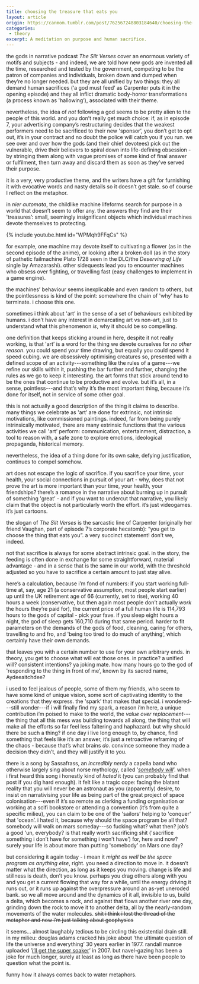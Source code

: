 ```yaml
---
title: choosing the treasure that eats you
layout: article
origin: https://canmom.tumblr.com/post/762567248803184640/choosing-the-treasure-that-eats-you
categories:
 - theory
excerpt: A meditation on purpose and human sacrifice.
---
```


the gods in narrative podcast <cite>The Silt Verses</cite> cover an enormous variety of motifs and subjects - and indeed, we are told how new gods are invented all the time, researched and tested by the government, competing to be the patron of companies and individuals, broken down and dumped when they’re no longer needed. but they are all unified by two things: they all demand human sacrifices (‘a god must feed’ as Carpenter puts it in the opening episode) and they all inflict dramatic body-horror transformations (a process known as 'hallowing’), associated with their theme.

nevertheless, the idea of <em>not</em> following a god seems to be pretty alien to the people of this world. and you don’t really get much choice: if, as in episode 7, your advertising company’s restructuring decides that the weakest performers need to be sacrificed to their new 'sponsor’, you don’t get to opt out, it’s in your contract and no doubt the police will catch you if you run. we see over and over how the gods (and their chief devotees) pick out the vulnerable, drive their believers to spiral down into life-defining obsession - by stringing them along with vague promises of some kind of final answer or fulfilment, then turn away and discard them as soon as they’ve served their purpose.

it is a very, very productive theme, and the writers have a gift for furnishing it with evocative words and nasty details so it doesn’t get stale. so of course I reflect on the metaphor.

in <cite>nier automata</cite>, the childlike machine lifeforms search for purpose in a world that doesn’t seem to offer any. the answers they find are their 'treasures’: small, seemingly insignificant objects which individual machines devote themselves to protecting.

{% include youtube.html id="WPMqh9FFqCs" %}

for example, one machine may devote itself to cultivating a flower (as in the second episode of the anime), or looking after a broken doll (as in the story of pathetic failmachine Plato 1728 seen in the DLC/the <cite>Deserving of Life</cite> single by Amazarashi). other sidequests lead you to encounter machines who obsess over fighting, or travelling fast (easy challenges to implement in a game engine).

the machines’ behaviour seems inexplicable and even random to others, but the pointlessness is kind of the point: somewhere the chain of 'why’ has to terminate. i choose this one.<!-- more -->

sometimes i think about 'art’ in the sense of a set of behaviours exhibited by humans. i don’t have any interest in demarcating art vs non-art, just to understand what this phenomenon <em>is</em>, why it should be so compelling.

one definition that keeps sticking around in here, despite it not really working, is that 'art’ is a word for the thing we devote ourselves for <em>no other reason</em>. you could spend your time drawing, but equally you could spend it speed cubing. we are obsessively optimising creatures so, presented with a defined scope of an activity---something like the rules of a game---we refine our skills within it, pushing the bar further and further, changing the rules as we go to keep it interesting. the art forms that stick around tend to be the ones that continue to be productive and evolve. but it’s all, in a sense, pointless---and that’s why it’s the most important thing, because it’s done for itself, not in service of some other goal.

this is not actually a good description of the thing it claims to describe. many things we celebrate as 'art’ are done for extrinsic, not intrinsic motivations, like commissioned paintings. indeed, far from being purely intrinsically motivated, there are many extrinsic functions that the various activities we call 'art’ perform: communication, entertainment, distraction, a tool to reason with, a safe zone to explore emotions, ideological propaganda, historical memory.

nevertheless, the idea of a thing done for its own sake, defying justification, continues to compel somehow.

art does not escape the logic of sacrifice. if you sacrifice your time, your health, your social connections in pursuit of your art - why, does that not prove the art is more important than your time, your health, your friendships? there’s a romance in the narrative about burning up in pursuit of something 'great’ - and if you want to undercut that narrative, you likely claim that the object is not particularly worth the effort. it’s just videogames. it’s just cartoons.

the slogan of <cite>The Silt Verses</cite> is the sarcastic line of Carpenter (originally her friend Vaughan, part of episode 7’s corporate hecatomb): “you get to choose the thing that eats you”. a very succinct statement! don’t we, indeed.

not that sacrifice is always for some abstract intrinsic goal. in the story, the feeding is often done in exchange for some straightforward, material advantage - and in a sense that is the same in our world, with the threshold adjusted so you have to sacrifice a certain amount to just stay alive.

here’s a calculation, because i’m fond of numbers: if you start working full-time at, say, age 21 (a conservative assumption, most people start earlier) up until the UK retirement age of 66 (currently, set to rise), working 40 hours a week (conservative, but then again most people don’t actually <em>work</em> the hours they’re paid for), the current price of a full human life is 114,793 hours to the gods of capital - pick your fave. if you sleep eight hours a night, the god of sleep gets 160,710 during that same period. harder to fit parameters on the demands of the gods of food, cleaning, caring for others, travelling to and fro, and 'being too tired to do much of anything’, which certainly have their own demands.

that leaves you with a certain number to use for your own arbitrary ends. in theory, you get to choose what will eat those ones. in practice? a unified will? consistent intentions? ya joking mate. how many hours go to the god of 'responding to the thing in front of me’, known by its sacred name, Aydeeaitchdee?

i used to feel jealous of people, some of them my friends, who seem to have some kind of unique vision, some sort of captivating identity to the creations that they express. the 'spark’ that makes that special. i wondered---still wonder---if i will finally find my spark, a reason i’m here, a unique contribution i’m poised to make to the world, the <em>value over replacement</em>---the thing that all this mess was building towards all along, the thing that will make all the efforts so far feel less faltering and haphazard. but why should there be such a thing? if one day i live long enough to, by chance, find something that feels like it’s an answer, it’s just a retroactive reframing of the chaos - because that’s what brains <em>do</em>. convince someone they made a decision they didn’t, and they will justify it to you.

there is a song by Sassafrass, an <em>incredibly nerdy</em> a capella band who otherwise largely sing about norse mythology, called ’<a href="https://www.youtube.com/watch?v=2LrEKevEKPQ"><cite>somebody will</cite></a>’. when i first heard this song i honestly kind of <em>hated</em> it (you can probably find that post if you dig hard enough). it felt like a tragic cope: facing the blatant reality that you will never be an astronaut as you (apparently) desire, to insist on narrativising your life as being part of the great project of space colonisation---even if it’s so remote as clerking a funding organisation or working at a scifi bookstore or attending a convention (it’s from quite a specific milieu), you can claim to be one of the 'sailors’ helping to 'conquer’ that 'ocean’. i hated it, because why should the space program be all that? somebody will walk on mars someday---so fucking what? what then? job’s a good 'un, everybody? is that really worth sacrificing shit ('sacrifice something i don’t have for something i won’t have’) for, here and now? surely your life is about more than putting 'somebody’ on Mars one day?

but considering it again today - i mean it <em>might as well be the space program as anything else</em>, right. you need a direction to move in. it doesn’t matter what the direction, as long as it keeps you moving. change is life and stillness is death, don’t you know. perhaps you drag others along with you and you get a current flowing that way for a while, until the energy driving it runs out, or it runs up against the overpressure around an as-yet uneroded bank. so we all move around and the dynamics of it all, invisible to us, build a delta, which becomes a rock, and against that flows another river one day, grinding down the rock to move it to another delta, all by the nearly-random movements of the water molecules. <strike>shit i think i lost the thread of the metaphor and now i’m just talking about geophysics</strike>

it seems… almost laughably tedious to be circling this existential drain still. in my milieu: douglas adams cracked his joke about 'the ultimate question of life the universe and everything’ 30 years earlier in 1977. randall munroe uploaded ’<a href="https://xkcd.com/220/">i’ll get the super soaker</a>’ in 2007. but navel-gazing has been a joke for much longer, surely at least as long as there have been people to question what the point is.

funny how it always comes back to water metaphors.
